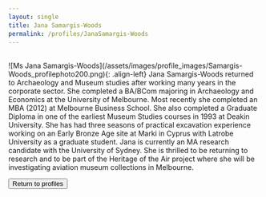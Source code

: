 ```yaml
---
layout: single
title: Jana Samargis-Woods
permalink: /profiles/JanaSamargis-Woods
---
```

<br>
![Ms Jana Samargis-Woods](/assets/images/profile_images/Samargis-Woods_profilephoto200.png){: .align-left}
Jana Samargis-Woods returned to Archaeology and Museum studies after working many years in the corporate sector. She completed a BA/BCom majoring in Archaeology and Economics at the University of Melbourne. Most recently she completed an MBA (2012) at Melbourne Business School. She also completed a Graduate Diploma in one of the earliest Museum Studies courses in 1993 at Deakin University. She has had three seasons of practical excavation experience working on an Early Bronze Age site at Marki in Cyprus with Latrobe University as a graduate student. Jana is currently an MA research candidate with the University of Sydney. She is thrilled to be returning to research and to be part of the Heritage of the Air project where she will be investigating aviation museum collections in Melbourne.

<p><a href="http://www.heritageoftheair.org.au/profiles"><button class="button">Return to profiles</button></a></p>
